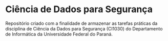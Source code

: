 # Ciência de Dados para Segurança

Repositório criado com a finalidade de armazenar as tarefas práticas da disciplina de Ciência da Dados para Segurança (CI1030) do Departamento de Informática da Universidade Federal do Paraná.
